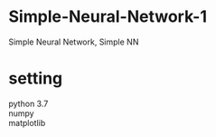 # Simple-Neural-Network-1
Simple Neural Network, Simple NN

# setting
python 3.7  
numpy  
matplotlib  
